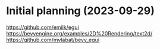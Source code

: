 # Initial planning (2023-09-29)

<https://github.com/emilk/egui>
<https://bevyengine.org/examples/2D%20Rendering/text2d/>
<https://github.com/mvlabat/bevy_egui>
